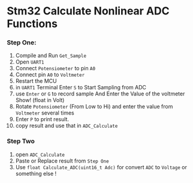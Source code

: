 # Stm32 Calculate Nonlinear ADC Functions

### Step One:
1. Compile and Run `Get_Sample`
2. Open `UART1` 
3. Connect `Potensiometer` to pin `A0`
4. Connect pin `A0` to `Voltmeter`
5. Restart the MCU
6. in `UART1` Terminal Enter `S` to Start Sampling from ADC
7. use `Enter` or `G` to record sample And Enter the Value of the voltmeter Show! (float in Volt)
8. Rotate `Potensiometer` (From Low to Hi) and enter the value from `Voltmeter` several times
9. Enter `P` to print result.
10. copy result and use that in `ADC_Calculate`

### Step Two

1. open `ADC_Calculate`
2. Paste or Replace result from `Step One`
3. Use `float Calculate_ADC(uint16_t Adc)` for convert `ADC` to `Voltage` or something else !
